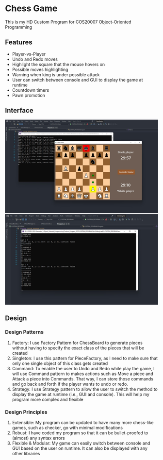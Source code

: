 # Chess Game
This is my HD Custom Program for COS20007 Object-Oriented Programming

## Features
* Player-vs-Player
* Undo and Redo moves
* Highlight the square that the mouse hovers on
* Possible moves highlighting
* Warning when king is under possible attack
* User can switch between console and GUI to display the game at runtime
* Countdown timers
* Pawn promotion

## Interface
![Screenshot](screenshots/GUIgame.jpg)
![Screenshot](screenshots/consoleGame.jpg)

## Design
### Design Patterns
1.	Factory:
I use Factory Pattern for ChessBoard to generate pieces without having to specify the exact class of the pieces that will be created
2.	Singleton:
I use this pattern for PieceFactory, as I need to make sure that only one single object of this class gets created
3.	Command:
To enable the user to Undo and Redo while play the game, I will use Command pattern to makes actions such as Move a piece and Attack a piece into Commands. That way, I can store those commands and go back and forth if the player wants to undo or redo.
4.	Strategy:
I use Strategy pattern to allow the user to switch the method to display the game at runtime (i.e., GUI and console). This will help my program more complex and flexible
### Design Principles
1.	Extensible:
My program can be updated to have many more chess-like games, such as checker, go with minimal modifications
2.	Robust:
I have coded my program so that it can be bullet-proofed to (almost) any syntax errors
3.	Flexible & Modular:
My game can easily switch between console and GUI based on the user on runtime. It can also be displayed with any other libraries
